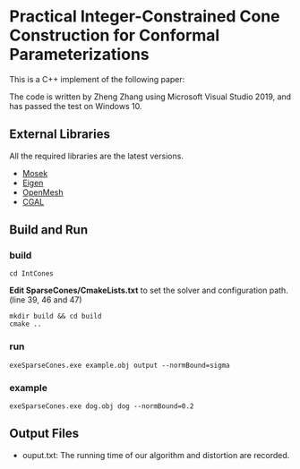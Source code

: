 # Practical Integer-Constrained Cone Construction for Conformal Parameterizations

This is a C++ implement of the following paper:

The code is written by Zheng Zhang using Microsoft Visual Studio 2019, and has passed the test on Windows 10.

## External Libraries
All the required libraries are the latest versions.

* [Mosek](https://www.mosek.com/)
* [Eigen](http://eigen.tuxfamily.org/)
* [OpenMesh](https://www.openmesh.org/)
* [CGAL](https://www.cgal.org/)

## Build and Run

### build
```
cd IntCones
```
**Edit SparseCones/CmakeLists.txt** to set the solver and configuration path.(line 39, 46 and 47)

```
mkdir build && cd build
cmake ..
```

### run
```
exeSparseCones.exe example.obj output --normBound=sigma
```

### example
```
exeSparseCones.exe dog.obj dog --normBound=0.2
```

## Output Files
* ouput.txt: The running time of our algorithm and distortion are recorded.